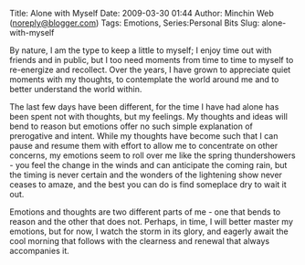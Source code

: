 Title: Alone with Myself
Date: 2009-03-30 01:44
Author: Minchin Web (noreply@blogger.com)
Tags: Emotions, Series:Personal Bits
Slug: alone-with-myself

By nature, I am the type to keep a little to myself; I enjoy time out
with friends and in public, but I too need moments from time to time to
myself to re-energize and recollect. Over the years, I have grown to
appreciate quiet moments with my thoughts, to contemplate the world
around me and to better understand the world within.

The last few days have been different, for the time I have had alone has
been spent not with thoughts, but my feelings. My thoughts and ideas
will bend to reason but emotions offer no such simple explanation of
prerogative and intent. While my thoughts have become such that I can
pause and resume them with effort to allow me to concentrate on other
concerns, my emotions seem to roll over me like the spring
thundershowers - you feel the change in the winds and can anticipate the
coming rain, but the timing is never certain and the wonders of the
lightening show never ceases to amaze, and the best you can do is find
someplace dry to wait it out.

Emotions and thoughts are two different parts of me - one that bends to
reason and the other that does not. Perhaps, in time, I will better
master my emotions, but for now, I watch the storm in its glory, and
eagerly await the cool morning that follows with the clearness and
renewal that always accompanies it.

</p>

